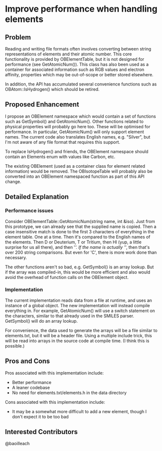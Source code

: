 # Improve performance when handling elements

## Problem

Reading and writing file formats often involves converting between string representations of elements and their atomic number. This core functionality is provided by OBElementTable, but it is not designed for performance (see GetAtomicNum()). This class has also been used as a container for associated information such as RGB values and electron affinity, properties which may be out-of-scope or better stored elsewhere.

In addition, the API has accumulated several convenience functions such as OBAtom::IsHydrogen() which should be retired.

## Proposed Enhancement

I propose an OBElement namespace which would contain a set of functions such as GetSymbol() and GetAtomicNum(). Other functions related to physical properties will probably go here too. These will be optimised for performance. In particular, GetAtomicNum() will only support element names. The current code also translates English names, e.g. "Silver", but I'm not aware of any file format that requires this support.

To replace IsHydrogen() and friends, the OBElement namespace should contain an Elements enum with values like Carbon, etc.

The existing OBElement (used as a container class for element related information) would be removed. The OBIsotopeTable will probably also be converted into an OBElement namespaced function as part of this API change.

## Detailed Explanation

### Performance issues

Consider OBElementTable::GetAtomicNum(string name, int &iso). Just from this prototype, we can already see that the supplied name is copied. Then a case insensitive match is done to the first 3 characters of everything in the element table. One at a time. Then it's compared to the English names of the elements. Then D or Deuterium, T or Tritium, then Hl (yup, a little surprise for us all there), and then '*'. If the name is actually '*', then that's over 200 string comparisons. But even for 'C', there is more work done than necessary.

The other functions aren't so bad, e.g. GetSymbol() is an array lookup. But if the array was compiled-in, this would be more efficient and also would avoid the overhead of function calls on the OBElement object.

### Implementation

The current implementation reads data from a file at runtime, and uses an instance of a global object. The new implementation will instead compile everything in. For example, GetAtomicNum() will use a switch statement on the characters, similar to that already used in the SMILES parser. GetSymbol() will do an array lookup.

For convenience, the data used to generate the arrays will be a file similar to elements.txt, but it will be a header file. Using a multiple include trick, this will be read into arrays in the source code at compile time. (I think this is possible.)

## Pros and Cons

Pros associated with this implementation include:
* Better performance
* A leaner codebase
* No need for elements.txt/elements.h in the data directory

Cons associated with this implementation include:
* It may be a somewhat more difficult to add a new element, though I don't expect it to be too bad

## Interested Contributors
@baoilleach
